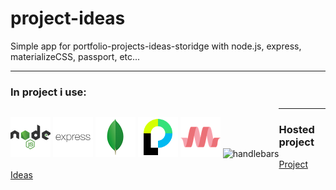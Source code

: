 # project-ideas
Simple app for portfolio-projects-ideas-storidge with node.js, express, materializeCSS, passport, etc...

---

### In project i use:
<p style="float: left">
<img src="./icons/nodejs.png" alt="Node.js" width="64" style="display: inline">
<img src="./icons/express.png" alt="Express" width="64" style="display: inline">
<img src="./icons/mongodb.png" alt="MongoDB" width="64" style="display: inline">
<img src="./icons/passport.png" alt="passportJS" width="64" style="display: inline">
<img src="./icons/materializecss.png" alt="MaterializeCSS" width="64" style="display: inline">
<img src="./icons/handlebard.png" alt="handlebars" width="64" style="display: inline">
</p>

---

### Hosted project

[Project Ideas](https://enigmatic-atoll-11788.herokuapp.com/)
